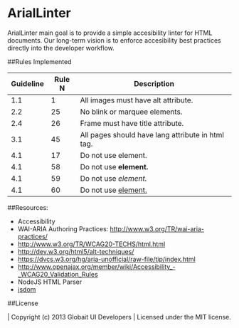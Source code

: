 ArialLinter
============
ArialLinter main goal is to provide a simple accesibility linter for HTML documents. Our long-term vision is to enforce accesibility best practices directly into the developer workflow.



##Rules Implemented

Guideline | Rule N | Description
----------|--------|-----------------------------------------
1.1       |   1    | All images must have alt attribute.
2.2       |  25    | No blink or marquee elements.
2.4       |  26    | Frame must have title attribute.
3.1       |  45    | All pages should have lang attribute in html tag.
4.1       |  17    | Do not use <font> element.
4.1       |  58    | Do not use <b> element.
4.1       |  59    | Do not use <i> element.
4.1       |  60    | Do not use <u> element.



##Resources:
* Accessibility
 * WAI-ARIA Authoring Practices: http://www.w3.org/TR/wai-aria-practices/
 * http://www.w3.org/TR/WCAG20-TECHS/html.html
 * http://dev.w3.org/html5/alt-techniques/
 * https://dvcs.w3.org/hg/aria-unofficial/raw-file/tip/index.html
 * http://www.openajax.org/member/wiki/Accessibility_-_WCAG20_Validation_Rules
* NodeJS HTML Parser
 * [jsdom](https://github.com/tmpvar/jsdom)

##License

| Copyright (c) 2013 Globait UI Developers
| Licensed under the MIT license.
